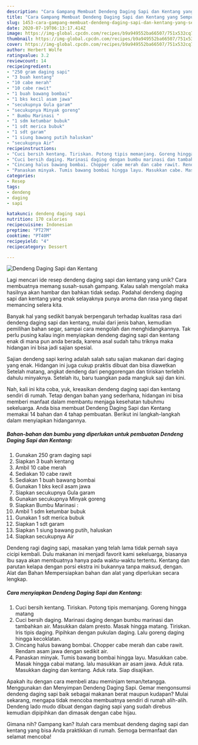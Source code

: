 ```yaml
---
description: "Cara Gampang Membuat Dendeng Daging Sapi dan Kentang yang Sempurna"
title: "Cara Gampang Membuat Dendeng Daging Sapi dan Kentang yang Sempurna"
slug: 1453-cara-gampang-membuat-dendeng-daging-sapi-dan-kentang-yang-sempurna
date: 2020-07-19T06:13:17.414Z
image: https://img-global.cpcdn.com/recipes/b9a949552ba66507/751x532cq70/dendeng-daging-sapi-dan-kentang-foto-resep-utama.jpg
thumbnail: https://img-global.cpcdn.com/recipes/b9a949552ba66507/751x532cq70/dendeng-daging-sapi-dan-kentang-foto-resep-utama.jpg
cover: https://img-global.cpcdn.com/recipes/b9a949552ba66507/751x532cq70/dendeng-daging-sapi-dan-kentang-foto-resep-utama.jpg
author: Herbert Wolfe
ratingvalue: 3.2
reviewcount: 14
recipeingredient:
- "250 gram daging sapi"
- "3 buah kentang"
- "10 cabe merah"
- "10 cabe rawit"
- "1 buah bawang bombai"
- "1 bks kecil asam jawa"
- "secukupnya Gula garam"
- "secukupnya Minyak goreng"
- " Bumbu Marinasi "
- "1 sdm ketumbar bubuk"
- "1 sdt merica bubuk"
- "1 sdt garam"
- "1 siung bawang putih haluskan"
- "secukupnya Air"
recipeinstructions:
- "Cuci bersih kentang. Tiriskan. Potong tipis memanjang. Goreng hingga matang"
- "Cuci bersih daging. Marinasi daging dengan bumbu marinasi dan tambahkan air. Masukkan dalam presto. Masak hingga matang. Tiriskan. Iris tipis daging. Pipihkan dengan pukulan daging. Lalu goreng daging hingga kecoklatan."
- "Cincang halus bawang bombai. Chopper cabe merah dan cabe rawit. Rendam asam jawa dengan sedikit air."
- "Panaskan minyak. Tumis bawang bombai hingga layu. Masukkan cabe. Masak hingga cabai matang. lalu masukkan air asam jawa. Aduk rata. Masukkan daging dan kentang. Aduk rata. Siap disajikan."
categories:
- Resep
tags:
- dendeng
- daging
- sapi

katakunci: dendeng daging sapi 
nutrition: 170 calories
recipecuisine: Indonesian
preptime: "PT27M"
cooktime: "PT40M"
recipeyield: "4"
recipecategory: Dessert

---
```



![Dendeng Daging Sapi dan Kentang](https://img-global.cpcdn.com/recipes/b9a949552ba66507/751x532cq70/dendeng-daging-sapi-dan-kentang-foto-resep-utama.jpg)

Lagi mencari ide resep dendeng daging sapi dan kentang yang unik? Cara membuatnya memang susah-susah gampang. Kalau salah mengolah maka hasilnya akan hambar dan bahkan tidak sedap. Padahal dendeng daging sapi dan kentang yang enak selayaknya punya aroma dan rasa yang dapat memancing selera kita.

Banyak hal yang sedikit banyak berpengaruh terhadap kualitas rasa dari dendeng daging sapi dan kentang, mulai dari jenis bahan, kemudian pemilihan bahan segar, sampai cara mengolah dan menghidangkannya. Tak perlu pusing kalau ingin menyiapkan dendeng daging sapi dan kentang enak di mana pun anda berada, karena asal sudah tahu triknya maka hidangan ini bisa jadi sajian spesial.

Sajian dendeng sapi kering adalah salah satu sajian makanan dari daging yang enak. Hidangan ini juga cukup praktis dibuat dan bisa diawetkan Setelah matang, angkat dendeng dari penggorengan dan tiriskan terlebih dahulu minyaknya. Setelah itu, baru tuangkan pada mangkuk saji dan kini.


Nah, kali ini kita coba, yuk, kreasikan dendeng daging sapi dan kentang sendiri di rumah. Tetap dengan bahan yang sederhana, hidangan ini bisa memberi manfaat dalam membantu menjaga kesehatan tubuhmu sekeluarga. Anda bisa membuat Dendeng Daging Sapi dan Kentang memakai 14 bahan dan 4 tahap pembuatan. Berikut ini langkah-langkah dalam menyiapkan hidangannya.

<!--inarticleads1-->

##### Bahan-bahan dan bumbu yang diperlukan untuk pembuatan Dendeng Daging Sapi dan Kentang:

1. Gunakan 250 gram daging sapi
1. Siapkan 3 buah kentang
1. Ambil 10 cabe merah
1. Sediakan 10 cabe rawit
1. Sediakan 1 buah bawang bombai
1. Gunakan 1 bks kecil asam jawa
1. Siapkan secukupnya Gula garam
1. Gunakan secukupnya Minyak goreng
1. Siapkan  Bumbu Marinasi :
1. Ambil 1 sdm ketumbar bubuk
1. Gunakan 1 sdt merica bubuk
1. Siapkan 1 sdt garam
1. Siapkan 1 siung bawang putih, haluskan
1. Siapkan secukupnya Air


Dendeng ragi daging sapi, masakan yang telah lama tidak pernah saya cicipi kembali. Dulu makanan ini menjadi favorit kami sekeluarga, biasanya Ibu saya akan membuatnya hanya pada waktu-waktu tertentu. Kentang dan parutan kelapa dengan porsi ekstra ini bukannya tanpa maksud, dengan. Alat dan Bahan Mempersiapkan bahan dan alat yang diperlukan secara lengkap. 

<!--inarticleads2-->

##### Cara menyiapkan Dendeng Daging Sapi dan Kentang:

1. Cuci bersih kentang. Tiriskan. Potong tipis memanjang. Goreng hingga matang
1. Cuci bersih daging. Marinasi daging dengan bumbu marinasi dan tambahkan air. Masukkan dalam presto. Masak hingga matang. Tiriskan. Iris tipis daging. Pipihkan dengan pukulan daging. Lalu goreng daging hingga kecoklatan.
1. Cincang halus bawang bombai. Chopper cabe merah dan cabe rawit. Rendam asam jawa dengan sedikit air.
1. Panaskan minyak. Tumis bawang bombai hingga layu. Masukkan cabe. Masak hingga cabai matang. lalu masukkan air asam jawa. Aduk rata. Masukkan daging dan kentang. Aduk rata. Siap disajikan.


Apakah itu dengan cara membeli atau meminjam teman/tetangga. Menggunakan dan Menyimpan Dendeng Daging Sapi. Gemar mengonsumsi dendeng daging sapi baik sebagai makanan berat maupun kudapan? Mulai sekarang, mengapa tidak mencoba membuatnya sendiri di rumah alih-alih. Dendeng lado mudo dibuat dengan daging sapi yang sudah direbus kemudian dipipihkan dan dimasak dengan cabe hijau. 

Gimana nih? Gampang kan? Itulah cara membuat dendeng daging sapi dan kentang yang bisa Anda praktikkan di rumah. Semoga bermanfaat dan selamat mencoba!

